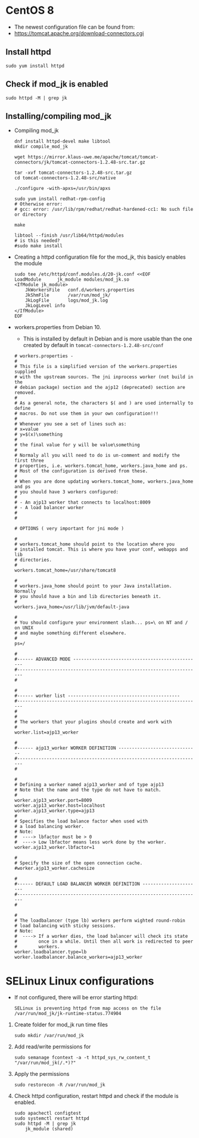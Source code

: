 
# CentOS 8
* The newest configuration file can be found from:
* https://tomcat.apache.org/download-connectors.cgi

## Install httpd

  ~~~
  sudo yum install httpd
  ~~~

## Check if mod_jk is enabled

  ~~~
  sudo httpd -M | grep jk
  ~~~

## Installing/compiling mod_jk

* Compiling mod_jk

  ~~~
  dnf install httpd-devel make libtool
  mkdir compile_mod_jk

  wget https://mirror.klaus-uwe.me/apache/tomcat/tomcat-connectors/jk/tomcat-connectors-1.2.48-src.tar.gz

  tar -xvf tomcat-connectors-1.2.48-src.tar.gz
  cd tomcat-connectors-1.2.48-src/native

  ./configure -with-apxs=/usr/bin/apxs

  sudo yum install redhat-rpm-config
  # Otherwise error:
  # gcc: error: /usr/lib/rpm/redhat/redhat-hardened-cc1: No such file or directory

  make

  libtool --finish /usr/lib64/httpd/modules
  # is this needed?
  #sudo make install
  ~~~

* Creating a httpd configuration file for the mod_jk, this basicly enables the module
  ~~~
  sudo tee /etc/httpd/conf.modules.d/20-jk.conf <<EOF
  LoadModule      jk_module modules/mod_jk.so
  <IfModule jk_module>
      JkWorkersFile   conf.d/workers.properties
      JkShmFile       /var/run/mod_jk/
      JkLogFile       logs/mod_jk.log
      JkLogLevel info
  </IfModule>
  EOF
  ~~~

* workers.properties from Debian 10.
  * This is installed by default in Debian and is more usable than the one created by default in `tomcat-connectors-1.2.48-src/conf`
  ~~~
  # workers.properties -
  #
  # This file is a simplified version of the workers.properties supplied
  # with the upstream sources. The jni inprocess worker (not build in the
  # debian package) section and the ajp12 (deprecated) section are removed.
  #
  # As a general note, the characters $( and ) are used internally to define
  # macros. Do not use them in your own configuration!!!
  #
  # Whenever you see a set of lines such as:
  # x=value
  # y=$(x)\something
  #
  # the final value for y will be value\something
  #
  # Normaly all you will need to do is un-comment and modify the first three
  # properties, i.e. workers.tomcat_home, workers.java_home and ps.
  # Most of the configuration is derived from these.
  #
  # When you are done updating workers.tomcat_home, workers.java_home and ps
  # you should have 3 workers configured:
  #
  # - An ajp13 worker that connects to localhost:8009
  # - A load balancer worker
  #
  #

  # OPTIONS ( very important for jni mode )

  #
  # workers.tomcat_home should point to the location where you
  # installed tomcat. This is where you have your conf, webapps and lib
  # directories.
  #
  workers.tomcat_home=/usr/share/tomcat8

  #
  # workers.java_home should point to your Java installation. Normally
  # you should have a bin and lib directories beneath it.
  #
  workers.java_home=/usr/lib/jvm/default-java

  #
  # You should configure your environment slash... ps=\ on NT and / on UNIX
  # and maybe something different elsewhere.
  #
  ps=/

  #
  #------ ADVANCED MODE ------------------------------------------------
  #---------------------------------------------------------------------
  #

  #
  #------ worker list ------------------------------------------
  #---------------------------------------------------------------------
  #
  #
  # The workers that your plugins should create and work with
  #
  worker.list=ajp13_worker

  #
  #------ ajp13_worker WORKER DEFINITION ------------------------------
  #---------------------------------------------------------------------
  #

  #
  # Defining a worker named ajp13_worker and of type ajp13
  # Note that the name and the type do not have to match.
  #
  worker.ajp13_worker.port=8009
  worker.ajp13_worker.host=localhost
  worker.ajp13_worker.type=ajp13
  #
  # Specifies the load balance factor when used with
  # a load balancing worker.
  # Note:
  #  ----> lbfactor must be > 0
  #  ----> Low lbfactor means less work done by the worker.
  worker.ajp13_worker.lbfactor=1

  #
  # Specify the size of the open connection cache.
  #worker.ajp13_worker.cachesize

  #
  #------ DEFAULT LOAD BALANCER WORKER DEFINITION ----------------------
  #---------------------------------------------------------------------
  #

  #
  # The loadbalancer (type lb) workers perform wighted round-robin
  # load balancing with sticky sessions.
  # Note:
  #  ----> If a worker dies, the load balancer will check its state
  #        once in a while. Until then all work is redirected to peer
  #        workers.
  worker.loadbalancer.type=lb
  worker.loadbalancer.balance_workers=ajp13_worker
  ~~~


# SELinux Linux configurations

* If not configured, there will be error starting httpd:

    ~~~
    SELinux is preventing httpd from map access on the file /var/run/mod_jk/jk-runtime-status.774904
    ~~~
1. Create folder for mod_jk run time files
    ~~~
    sudo mkdir /var/run/mod_jk
    ~~~

1. Add read/write permissions for

    ~~~
    sudo semanage fcontext -a -t httpd_sys_rw_content_t "/var/run/mod_jk(/.*)?"
    ~~~
1. Apply the permissions

    ~~~
    sudo restorecon -R /var/run/mod_jk
    ~~~
1. Check httpd configuration, restart httpd and check if the module is enabled.
    ~~~
    sudo apachectl configtest
    sudo systemctl restart httpd
    sudo httpd -M | grep jk
        jk_module (shared)
    ~~~ 
